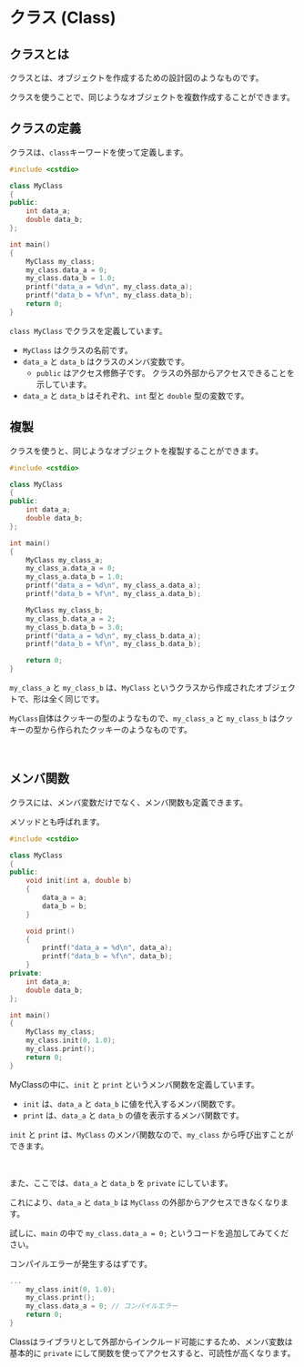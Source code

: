 # クラス (Class)

## クラスとは

クラスとは、オブジェクトを作成するための設計図のようなものです。

クラスを使うことで、同じようなオブジェクトを複数作成することができます。

## クラスの定義

クラスは、`class`キーワードを使って定義します。

```cpp
#include <cstdio>

class MyClass
{
public:
    int data_a;
    double data_b;
};

int main()
{
    MyClass my_class;
    my_class.data_a = 0;
    my_class.data_b = 1.0;
    printf("data_a = %d\n", my_class.data_a);
    printf("data_b = %f\n", my_class.data_b);
    return 0;
}
```

`class MyClass` でクラスを定義しています。

- `MyClass` はクラスの名前です。
- `data_a` と `data_b` はクラスのメンバ変数です。
    - `public` はアクセス修飾子です。 クラスの外部からアクセスできることを示しています。
- `data_a` と `data_b` はそれぞれ、`int` 型と `double` 型の変数です。

## 複製

クラスを使うと、同じようなオブジェクトを複製することができます。

```cpp
#include <cstdio>

class MyClass
{
public:
    int data_a;
    double data_b;
};

int main()
{
    MyClass my_class_a;
    my_class_a.data_a = 0;
    my_class_a.data_b = 1.0;
    printf("data_a = %d\n", my_class_a.data_a);
    printf("data_b = %f\n", my_class_a.data_b);

    MyClass my_class_b;
    my_class_b.data_a = 2;
    my_class_b.data_b = 3.0;
    printf("data_a = %d\n", my_class_b.data_a);
    printf("data_b = %f\n", my_class_b.data_b);

    return 0;
}
```

`my_class_a` と `my_class_b` は、`MyClass` というクラスから作成されたオブジェクトで、形は全く同じです。

`MyClass`自体はクッキーの型のようなもので、`my_class_a` と `my_class_b` はクッキーの型から作られたクッキーのようなものです。

<br>

## メンバ関数

クラスには、メンバ変数だけでなく、メンバ関数も定義できます。

メソッドとも呼ばれます。

```cpp
#include <cstdio>

class MyClass
{
public:
    void init(int a, double b)
    {
        data_a = a;
        data_b = b;
    }

    void print()
    {
        printf("data_a = %d\n", data_a);
        printf("data_b = %f\n", data_b);
    }
private:
    int data_a;
    double data_b;
};

int main()
{
    MyClass my_class;
    my_class.init(0, 1.0);
    my_class.print();
    return 0;
}
```

MyClassの中に、`init` と `print` というメンバ関数を定義しています。

- `init` は、`data_a` と `data_b` に値を代入するメンバ関数です。
- `print` は、`data_a` と `data_b` の値を表示するメンバ関数です。

`init` と `print` は、`MyClass` のメンバ関数なので、`my_class` から呼び出すことができます。

<br>

また、ここでは、`data_a` と `data_b` を `private` にしています。

これにより、`data_a` と `data_b` は `MyClass` の外部からアクセスできなくなります。

試しに、`main` の中で `my_class.data_a = 0;` というコードを追加してみてください。

コンパイルエラーが発生するはずです。

```cpp
...
    my_class.init(0, 1.0);
    my_class.print();
    my_class.data_a = 0; // コンパイルエラー
    return 0;
}
```

Classはライブラリとして外部からインクルード可能にするため、メンバ変数は基本的に `private` にして関数を使ってアクセスすると、可読性が高くなります。

<br>
